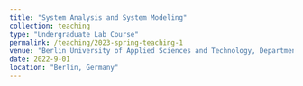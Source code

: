 ```yaml
---
title: "System Analysis and System Modeling"
collection: teaching
type: "Undergraduate Lab Course"
permalink: /teaching/2023-spring-teaching-1
venue: "Berlin University of Applied Sciences and Technology, Department of Electrical Engineering"
date: 2022-9-01
location: "Berlin, Germany"
---
```


